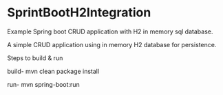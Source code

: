 # SprintBootH2Integration
Example Spring boot CRUD application with H2 in memory sql database.

A simple CRUD application using in memory H2 database for persistence.

Steps to build & run

build-
mvn clean package install

run-
mvn spring-boot:run
